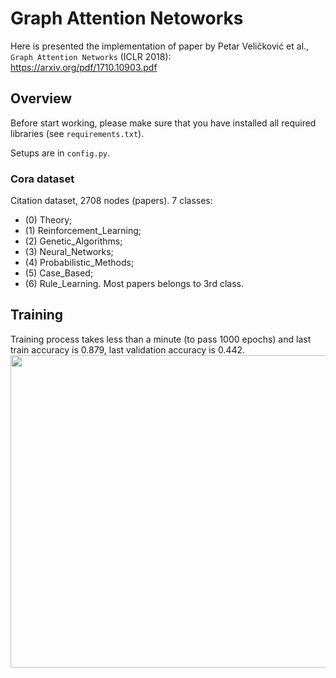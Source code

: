 # Graph Attention Netoworks

Here is presented the implementation of paper by Petar Veličković et al., `Graph Attention Networks` (ICLR 2018): \
https://arxiv.org/pdf/1710.10903.pdf


## Overview
Before start working, please make sure that you have installed all required libraries (see `requirements.txt`).

Setups are in `config.py`.

### Cora dataset 
Citation dataset, 2708 nodes (papers). 7 classes:
  - (0) Theory;
  - (1) Reinforcement_Learning;
  - (2) Genetic_Algorithms;
  - (3) Neural_Networks;
  - (4) Probabilistic_Methods;
  - (5) Case_Based;
  - (6) Rule_Learning.
Most papers belongs to 3rd class.

## Training
Training process takes less than a minute (to pass 1000 epochs) and last train accuracy is 0.879, last validation accuracy is 0.442. \
<img src="https://github.com/dorochka8/GraphAttention/assets/97133490/39c85abd-fc05-4e77-a3d0-4f9e5ab9f525" width="600" height="500">
